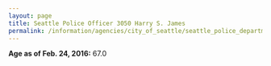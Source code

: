 ```yaml
---
layout: page
title: Seattle Police Officer 3050 Harry S. James
permalink: /information/agencies/city_of_seattle/seattle_police_department/copbook/3050/
---
```


**Age as of Feb. 24, 2016:** 67.0
